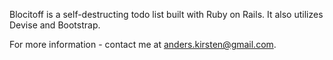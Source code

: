 Blocitoff is a self-destructing todo list built with Ruby on Rails. It also utilizes Devise and Bootstrap.

For more information - contact me at anders.kirsten@gmail.com.